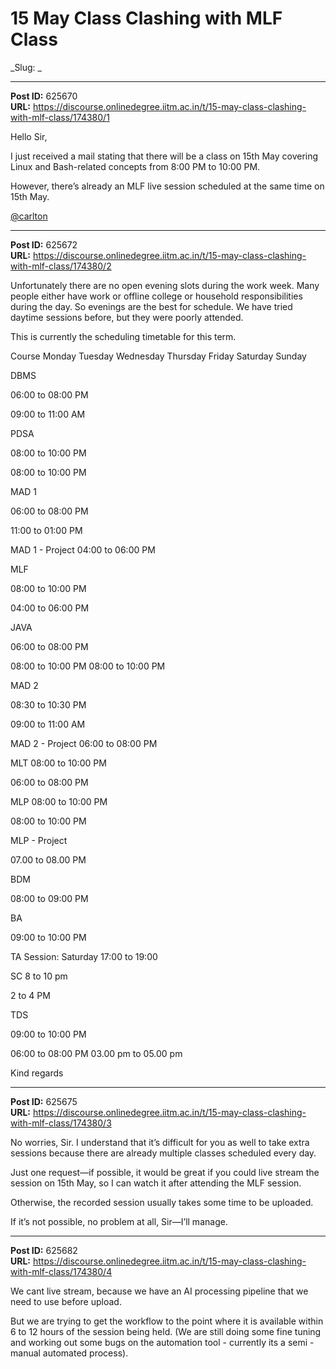 # 15 May Class Clashing with MLF Class
_Slug: _

---
**Post ID:** 625670  
**URL:** https://discourse.onlinedegree.iitm.ac.in/t/15-may-class-clashing-with-mlf-class/174380/1  

Hello Sir,


I just received a mail stating that there will be a class on 15th May covering Linux and Bash-related concepts from 8:00 PM to 10:00 PM.


However, there’s already an MLF live session scheduled at the same time on 15th May.


[@carlton](/u/carlton)

---
**Post ID:** 625672  
**URL:** https://discourse.onlinedegree.iitm.ac.in/t/15-may-class-clashing-with-mlf-class/174380/2  

Unfortunately there are no open evening slots during the work week. Many people either have work or offline college or household responsibilities during the day. So evenings are the best for schedule. We have tried daytime sessions before, but they were poorly attended.


This is currently the scheduling timetable for this term.






Course
Monday
Tuesday
Wednesday
Thursday
Friday
Saturday
Sunday




DBMS



06:00 to 08:00 PM

09:00 to 11:00 AM



PDSA


08:00 to 10:00 PM

08:00 to 10:00 PM




MAD 1


06:00 to 08:00 PM


11:00 to 01:00 PM



MAD 1 - Project
04:00 to 06:00 PM








MLF



08:00 to 10:00 PM

04:00 to 06:00 PM



JAVA

06:00 to 08:00 PM


08:00 to 10:00 PM
08:00 to 10:00 PM



MAD 2

08:30 to 10:30 PM



09:00 to 11:00 AM



MAD 2 - Project
06:00 to 08:00 PM








MLT
08:00 to 10:00 PM



06:00 to 08:00 PM




MLP
08:00 to 10:00 PM


08:00 to 10:00 PM





MLP - Project



07.00 to 08.00 PM





BDM






08:00 to 09:00 PM


BA

09:00 to 10:00 PM



TA Session: Saturday 17:00 to 19:00



SC
8 to 10 pm




2 to 4 PM



TDS


09:00 to 10:00 PM


06:00 to 08:00 PM
03.00 pm to 05.00 pm



Kind regards

---
**Post ID:** 625675  
**URL:** https://discourse.onlinedegree.iitm.ac.in/t/15-may-class-clashing-with-mlf-class/174380/3  

No worries, Sir. I understand that it’s difficult for you as well to take extra sessions because there are already multiple classes scheduled every day.


Just one request—if possible, it would be great if you could live stream the session on 15th May, so I can watch it after attending the MLF session.


Otherwise, the recorded session usually takes some time to be uploaded.


If it’s not possible, no problem at all, Sir—I’ll manage.

---
**Post ID:** 625682  
**URL:** https://discourse.onlinedegree.iitm.ac.in/t/15-may-class-clashing-with-mlf-class/174380/4  

We cant live stream, because we have an AI processing pipeline that we need to use before upload.


But we are trying to get the workflow to the point where it is available within 6 to 12 hours of the session being held. (We are still doing some fine tuning and working out some bugs on the automation tool - currently its a semi - manual automated process).

